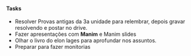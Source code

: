 #### Tasks

- Resolver Provas antigas da 3a unidade para relembrar, depois gravar resolvendo e postar no drive.
- Fazer apresentações com **Manim** e Manim slides
- Olhar o livro do elon lages para aprofundar nos assuntos.
- Preparar para fazer monitorias

